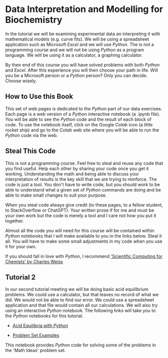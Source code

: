 # Data Interpretation and Modelling for Biochemistry

In the tutorial we will be examining experimental data an interpreting it with mathematical models (e.g. curve fits). We will be using a spreadsheet application such as Microsoft *Excel* and we will use *Python*. The is not a programming course and we will not be using *Python* as a program language. We will be using it as a calculator, a graphing calculator.

By then end of this course you will have solved problems with both *Python* and *Excel*. After this experience you will then choose your path in life. Will you be a Microsoft person or a *Python* person? Only you can decide. Choose wisely.

## How to Use this Book

This set of web pages is dedicated to the *Python* part of our data exercises. Each page is a web version of a *Python* interactive notebook (a .ipynb file). You will be able to see the *Python* code and the result of each block of code. To use the notebook itself, click on the Google *Colab* icon (a little rocket ship) and go to the *Colab* web site where you will be able to run the *Python* code via the web.

## Steal This Code

This is not a programming course. Feel free to steal and reuse any code that you find useful. Help each other by sharing your code once you get it working. Understanding the math and being able to discuss your interpretation of results is the key skill that we are trying to reinforce. The code is just a tool. You don't have to write code, but you should work to be able to understand what a given set of *Python* commands are doing and be able to make small changes to suit your purpose.

When you steal code always give credit (to these pages, to a fellow student, to StackOverflow or ChatGPT). Your written prose if for me and must be your own work but the code is merely a tool and I care not how you put it together.

Almost all the code you will need for this course will be contained within *Python* notebooks that I will make available to you in the links below. Steal it all. You will have to make some small adjustments in my code when you use it for your own. 

If you should fall in love with *Python*, I recommend ['Scientific Computing for Chemists' by Charles Weiss](https://weisscharlesj.github.io/SciCompforChemists/notebooks/introduction/intro.html)

## Tutorial 2

In our second tutorial meeting we will be doing basic acid equilibrium problems. We could use a calculator, but that leaves no record of what we did. We would not be able to find our error. We could use a spreadsheet application and that file would contain all our calculations. We will also try using an interactive *Python* notebook. The following links will take you to the *Python* notebooks for this tutorial.

- [Acid Equilibria with *Python*](AcidBaseMath.ipynb)


- [Problem Set Examples](Tutorial2Exercise.ipynb)

This notebook provides *Python* code for solving some of the problems in the 'Math Ideas' problem set. 


